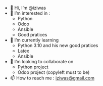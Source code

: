 - 👋 Hi, I’m @iziwas
- 👀 I’m interested in :
  - Python
  - Odoo
  - Ansible
  - Good pratices   
- 🌱 I’m currently learning
  - Python 3.10 and his new good pratices
  - Latex
  - Ansible  
- 💞️ I’m looking to collaborate on 
  - Python project
  - Odoo project (copyleft must to be)
- 📫 How to reach me : <iziwas@gmail.com>
